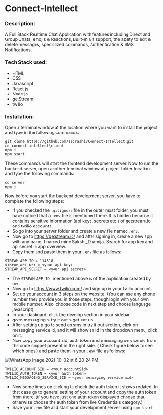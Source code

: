 # Connect-Intellect
<h3>Description:</h3> A Full Stack Realtime Chat Application with features including Direct and Group Chats, emojis & Reactions, Built-in Gif support, the ability to edit & delete messages, specialized commands, Authentication &amp; SMS Notifications.

<h3>Tech Stack used: </h3>

* HTML
* CSS
* Javascript
* React js
* Node js
* getStream
* twilio

<h3>Installation: </h3>

Open a terminal window at the location where you want to install the project and type in the following commands: 

```
git clone https://github.com/secrashi/Connect-Intellect.git
cd connect-intellect\client
npm i
npm start
```
These commands will start the frontend development server. Now to run the backend server, open another terminal window at project folder location and type the following commands:
```
cd server
npm i
```

Now before you start the backend development server, you have to complete the following steps: 

- If you checked the `.gitignore` file in the outer most folder, you must have noticed that a `.env` file is mentioned there. It is hidden because it contains sensitive information (api keys, secrets etc.) of getstream.io and twilio accounts.
- So go into your server folder and create a new file named `.env`.
- Now go to https://getstream.io/ and after signing in, create a new app with any name. I named mine Sakshi_Dhamija. Search for app key and api secret in app overview. 
- Copy them and paste them in your `.env` file as follows:
```
STREAM_APP_ID = 1145181
STREAM_API_KEY = <your api key>
STREAM_API_SECRET = <your api secret>
```
- The `STREAM_APP_ID ` mentioned above is of the application created by me.
- Now go to https://www.twilio.com/ and sign up in your twilio account. 
- Set up your account in 3 steps on the website. (You can use any phone number they provide you in those steps, though login with your own mobile number. Also, choose code in next step and choose language javascript)
- In your dasboard, click the develop section in your sidebar. 
- go to messaging > try it out > get set up.
- After setting up go to send an sms in try it out section, click on messaging service id, and it will show an id in the dropdown menu, click on it. 
- Now copy your account sid, auth token and messaging service sid from the code snippet present in the right side. ( Check figure below to see which ones ) and paste them in your `.env` file as follows: 

![WhatsApp Image 2021-10-02 at 6 20 24 PM](https://user-images.githubusercontent.com/56053777/135716969-e68d4760-a348-4bef-9b48-f43ef2cd0847.jpeg)


```
TWILIO_ACCOUNT_SID = <your accountSid>
TWILIO_AUTH_TOKEN = <your auth token>
TWILIO_MESSAGING_SERVICE_SID = <your messaging service sid>
```
- Now some times on clicking to check the auth token it shows redated. In that case go to general setting of your account and copy the auth token from there. (if you have just one auth token displayed choose that, otherwise choose the auth token from live Credentials category.)
- Save your `.env` file and start your development server using `npm start`
